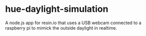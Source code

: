 # hue-daylight-simulation
A node.js app for resin.io that uses a USB webcam connected to a raspberry pi to mimick the outside daylight in realtime.
